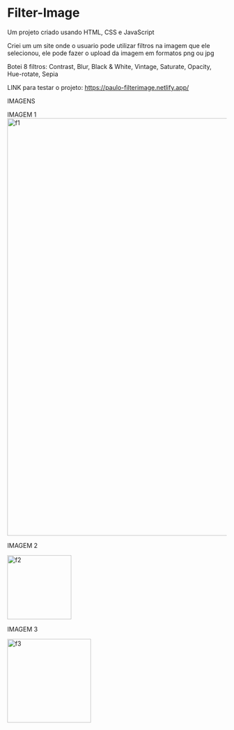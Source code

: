 # Filter-Image

Um projeto criado usando HTML, CSS e JavaScript

Criei um  um site onde o usuario pode utilizar filtros na imagem que ele selecionou, ele pode fazer o upload da imagem em formatos png ou jpg

Botei 8 filtros: Contrast, Blur, Black & White, Vintage, Saturate, Opacity, Hue-rotate, Sepia

LINK para testar o projeto: https://paulo-filterimage.netlify.app/

IMAGENS

IMAGEM 1
<img width="958" alt="f1" src="https://github.com/paulo-zx/Filter-Image/assets/17910800/b4dee803-5192-4b6f-9a17-f50721991da3">

IMAGEM 2

<img width="147" alt="f2" src="https://github.com/paulo-zx/Filter-Image/assets/17910800/9dc6b1d3-16bb-44ad-83ef-b8e77c2c3a84">

IMAGEM 3

<img width="192" alt="f3" src="https://github.com/paulo-zx/Filter-Image/assets/17910800/76838d5a-7743-46bc-b2fa-f810f444063b">
